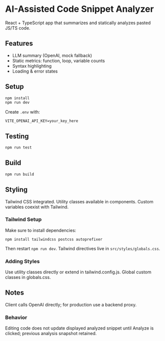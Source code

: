 # AI-Assisted Code Snippet Analyzer

React + TypeScript app that summarizes and statically analyzes pasted JS/TS code.

## Features
- LLM summary (OpenAI, mock fallback)
- Static metrics: function, loop, variable counts
- Syntax highlighting
- Loading & error states

## Setup
```bash
npm install
npm run dev
```
Create `.env` with:
```
VITE_OPENAI_API_KEY=your_key_here
```

## Testing
```bash
npm run test
```

## Build
```bash
npm run build
```

## Styling
Tailwind CSS integrated. Utility classes available in components. Custom variables coexist with Tailwind.

### Tailwind Setup
Make sure to install dependencies:
```
npm install tailwindcss postcss autoprefixer
```
Then restart `npm run dev`. Tailwind directives live in `src/styles/globals.css`.

### Adding Styles
Use utility classes directly or extend in tailwind.config.js. Global custom classes in globals.css.

## Notes
Client calls OpenAI directly; for production use a backend proxy.

### Behavior
Editing code does not update displayed analyzed snippet until Analyze is clicked; previous analysis snapshot retained.